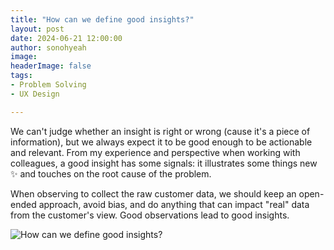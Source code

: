 ```yaml
---
title: "How can we define good insights?"
layout: post
date: 2024-06-21 12:00:00
author: sonohyeah
image: 
headerImage: false
tags:
- Problem Solving
- UX Design

---
```


We can't judge whether an insight is right or wrong (cause it's a piece of information), but we always expect it to be good enough to be actionable and relevant. From my experience and perspective when working with colleagues, a good insight has some signals: it illustrates some things new ✨ and touches on the root cause of the problem.

When observing to collect the raw customer data, we should keep an open-ended approach, avoid bias, and do anything that can impact "real" data from the customer's view. Good observations lead to good insights.

![How can we define good insights?](/good-insights.png)